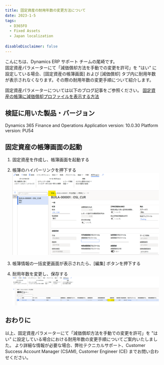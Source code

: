 ```yaml
---
title: 固定資産の耐用年数の変更方法について
date: 2023-1-5
tags:
  - D365FO
  - Fixed Assets
  - Japan localization

disableDisclaimer: false
---
```


こんにちは、Dynamics ERP サポート チームの尾崎です。  
固定資産パラメーターにて「減価償却方法を手動での変更を許可」を "はい" に設定している場合、[固定資産の帳簿画面] および [減価償却] タブ内に耐用年数が表示されなくなります。その際の耐用年数の変更手順について紹介します。
<!-- more -->
固定資産パラメーターについては以下のブログ記事をご参照ください。
[固定資産の帳簿に減価償却プロファイルを表示する方法](https://jpdynamicserp.github.io/blog/D365FO%20App%20FIN/show-depreciationprofile/)

## 検証に用いた製品・バージョン
Dynamics 365 Finance and Operations
Application version: 10.0.30 Platform version: PU54


## 固定資産の帳簿画面の起動
1. 固定資産を作成し、帳簿画面を起動する
2. 帳簿のハイパーリンクを押下する
![](./change-fixed-asset-service-life/change-fixed-asset-service-life1.png)

3. 帳簿情報の一括変更画面が表示されたら、[編集] ボタンを押下する
4. 耐用年数を変更し、保存する
![](./change-fixed-asset-service-life/change-fixed-asset-service-life2.png)


## おわりに  
以上、固定資産パラメーターにて「減価償却方法を手動での変更を許可」を "はい" に設定している場合における耐用年数の変更手順についてご案内いたしました。
より詳細な情報が必要な場合、弊社テクニカルサポート、Customer Success Account Manager (CSAM), Customer Engineer (CE) までお問い合わせください。
